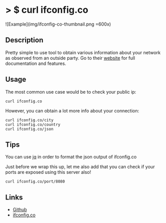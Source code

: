 # > $ curl ifconfig.co

![Example](img/ifconfig-co-thumbnail.png =600x)

## Description
Pretty simple to use tool to obtain various information about your network as observed from an outside party. Go to their 
[website](https://ifconfig.co/) for full documentation and features.

## Usage
The most common use case would be to check your public ip:

```
curl ifconfig.co
```

However, you can obtain a lot more info about your connection:

```
curl ifconfig.co/city
curl ifconfig.co/country
curl ifconfig.co/json
```

## Tips
You can use [jq](https://stedolan.github.io/jq/) in order to format the json output of ifconfig.co

Just before we wrap this up, let me also add that you can check if your ports are exposed using this server also!

```
curl ifconfig.co/port/8080
```

## Links
- [Github](https://github.com/mpolden/echoip)
- [ifconfig.co](https://ifconfig.co/)